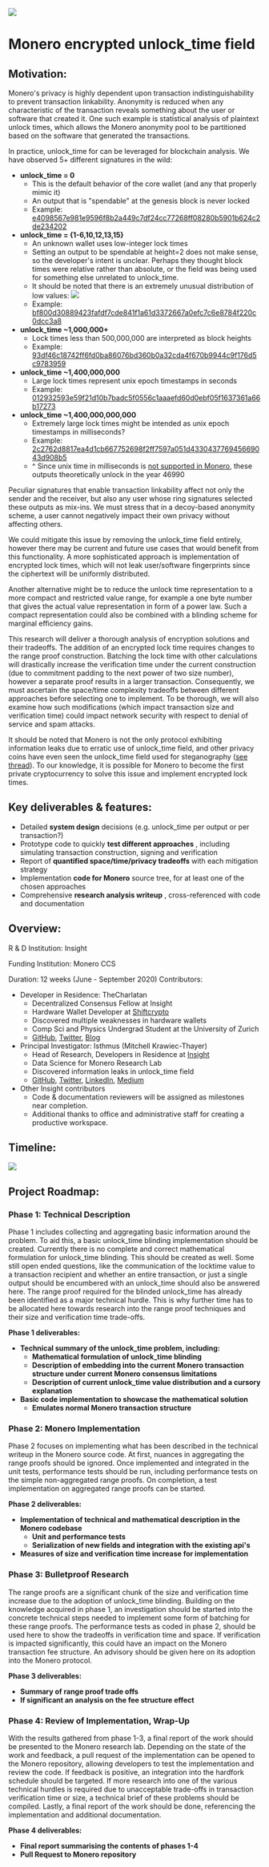 ![](https://raw.githubusercontent.com/insight-decentralized-consensus-lab/monero_encrypted_unlock_time/master/images/dual_logos.png) 

# Monero encrypted unlock\_time field

## Motivation:

Monero&#39;s privacy is highly dependent upon transaction indistinguishability to prevent transaction linkability. Anonymity is reduced when any characteristic of the transaction reveals something about the user or software that created it. One such example is statistical analysis of plaintext unlock times, which allows the Monero anonymity pool to be partitioned based on the software that generated the transactions.

In practice, unlock\_time for can be leveraged for blockchain analysis. We have observed 5+ different signatures in the wild:

- **unlock\_time = 0**
  - This is the default behavior of the core wallet (and any that properly mimic it)
  - An output that is &quot;spendable&quot; at the genesis block is never locked
  - Example: [e4098567e981e9596f8b2a449c7df24cc77268ff08280b5901b624c2de234202](https://xmrchain.net/tx/e4098567e981e9596f8b2a449c7df24cc77268ff08280b5901b624c2de234202/1)
- **unlock\_time = {1-6,10,12,13,15}**
  - An unknown wallet uses low-integer lock times
  - Setting an output to be spendable at height=2 does not make sense, so the developer&#39;s intent is unclear. Perhaps they thought block times were relative rather than absolute, or the field was being used for something else unrelated to unlock\_time.
  - It should be noted that there is an extremely unusual distribution of low values: 
![](https://raw.githubusercontent.com/insight-decentralized-consensus-lab/monero_encrypted_unlock_time/master/images/low_locktimes.png)
  - Example: [bf800d30889423fafdf7cde841f1a61d3372667a0efc7c6e8784f220c0dcc3a8](https://docs.google.com/document/d/1VOEF3Ntb8yk3DXzwu7-xHQ6QGMz3KTKoGe0gHYB4E4g/edit)
- **unlock\_time ~1,000,000+**
  - Lock times less than 500,000,000 are interpreted as block heights
  - Example: [93df46c18742ff6fd0ba86076bd360b0a32cda4f670b9944c9f176d5c9783959](https://xmrchain.net/tx/93df46c18742ff6fd0ba86076bd360b0a32cda4f670b9944c9f176d5c9783959)
- **unlock\_time ~1,400,000,000**
  - Large lock times represent unix epoch timestamps in seconds
  - Example: [012932593e59f21d10b7badc5f0556c1aaaefd60d0ebf05f1637361a66b17273](https://xmrchain.net/search?value=012932593e59f21d10b7badc5f0556c1aaaefd60d0ebf05f1637361a66b17273)
- **unlock\_time ~1,400,000,000,000**
  - Extremely large lock times might be intended as unix epoch timestamps in milliseconds?
  - Example: [2c2762d8817ea4d1cb667752698f2ff7597a051d433043776945669043d908b5](https://xmrchain.net/search?value=2c2762d8817ea4d1cb667752698f2ff7597a051d433043776945669043d908b5)
  - ^ Since unix time in milliseconds is [not supported in Monero](https://github.com/monero-project/monero/blob/master/src/cryptonote_core/blockchain.cpp#L3478), these outputs theoretically unlock in the year 46990

Peculiar signatures that enable transaction linkability affect not only the sender and the receiver, but also any user whose ring signatures selected these outputs as mix-ins. We must stress that in a decoy-based anonymity scheme, a user cannot negatively impact their own privacy without affecting others.

We could mitigate this issue by removing the unlock\_time field entirely, however there may be current and future use cases that would benefit from this functionality. A more sophisticated approach is implementation of encrypted lock times, which will not leak user/software fingerprints since the ciphertext will be uniformly distributed.

Another alternative might be to reduce the unlock time representation to a more compact and restricted value range, for example a one byte number that gives the actual value representation in form of a power law. Such a compact representation could also be combined with a blinding scheme for marginal efficiency gains.

This research will deliver a thorough analysis of encryption solutions and their tradeoffs. The addition of an encrypted lock time requires changes to the range proof construction. Batching the lock time with other calculations will drastically increase the verification time under the current construction (due to commitment padding to the next power of two size number), however a separate proof results in a larger transaction. Consequently, we must ascertain the space/time complexity tradeoffs between different approaches before selecting one to implement. To be thorough, we will also examine how such modifications (which impact transaction size and verification time) could impact network security with respect to denial of service and spam attacks.

It should be noted that Monero is not the only protocol exhibiting information leaks due to erratic use of unlock\_time field, and other privacy coins have even seen the unlock\_time field used for steganography ([see thread](https://twitter.com/f2pool_official/status/1246154346481381378)). To our knowledge, it is possible for Monero to become the first private cryptocurrency to solve this issue and implement encrypted lock times.

## Key deliverables &amp; features:

- Detailed **system design** decisions (e.g. unlock\_time per output or per transaction?)
- Prototype code to quickly **test different approaches** , including simulating transaction construction, signing and verification
- Report of **quantified space/time/privacy tradeoffs** with each mitigation strategy
- Implementation **code for Monero** source tree, for at least one of the chosen approaches
- Comprehensive **research analysis writeup** , cross-referenced with code and documentation

## Overview:

R &amp; D Institution: Insight

Funding Institution: Monero CCS

Duration: 12 weeks (June - September 2020)
 Contributors:

- Developer in Residence: TheCharlatan
  - Decentralized Consensus Fellow at Insight
  - Hardware Wallet Developer at [Shiftcrypto](https://shiftcrypto.ch/)
  - Discovered multiple weaknesses in hardware wallets
  - Comp Sci and Physics Undergrad Student at the University of Zurich
  - [GitHub](https://github.com/TheCharlatan), [Twitter](https://twitter.com/the_charlatan_), [Blog](https://thecharlatan.github.io/)
- Principal Investigator: Isthmus (Mitchell Krawiec-Thayer)
  - Head of Research, Developers in Residence at [Insight](http://www.insightconsensus.com/)
  - Data Science for Monero Research Lab
  - Discovered information leaks in unlock\_time field
  - [GitHub](https://github.com/mitchellpkt/), [Twitter](https://twitter.com/Mitchellpkt0), [LinkedIn](https://www.linkedin.com/in/mitchellpkt/), [Medium](https://medium.com/@mitchellpkt)
- Other Insight contributors
  - Code &amp; documentation reviewers will be assigned as milestones near completion.
  - Additional thanks to office and administrative staff for creating a productive workspace.

## Timeline:

![](https://raw.githubusercontent.com/insight-decentralized-consensus-lab/monero_encrypted_unlock_time/master/images/timeline_v1.png)

## Project Roadmap:

### Phase 1: Technical Description

Phase 1 includes collecting and aggregating basic information around the problem. To aid this, a basic unlock\_time blinding implementation should be created. Currently there is no complete and correct mathematical formulation for unlock\_time blinding. This should be created as well. Some still open ended questions, like the communication of the locktime value to a transaction recipient and whether an entire transaction, or just a single output should be encumbered with an unlock\_time should also be answered here. The range proof required for the blinded unlock\_time has already been identified as a major technical hurdle. This is why further time has to be allocated here towards research into the range proof techniques and their size and verification time trade-offs.

**Phase 1 deliverables:**

- **Technical summary of the unlock\_time problem, including:**
  - **Mathematical formulation of unlock\_time blinding**
  - **Description of embedding into the current Monero transaction structure under current Monero consensus limitations**
  - **Description of current unlock\_time value distribution and a cursory explanation**
- **Basic code implementation to showcase the mathematical solution**
  - **Emulates normal Monero transaction structure**

### Phase 2: Monero Implementation

Phase 2 focuses on implementing what has been described in the technical writeup in the Monero source code. At first, nuances in aggregating the range proofs should be ignored. Once implemented and integrated in the unit tests, performance tests should be run, including performance tests on the simple non-aggregated range proofs. On completion, a test implementation on aggregated range proofs can be started.

**Phase 2 deliverables:**

- **Implementation of technical and mathematical description in the Monero codebase**
  - **Unit and performance tests**
  - **Serialization of new fields and integration with the existing api&#39;s**
- **Measures of size and verification time increase for implementation**

### Phase 3: Bulletproof Research

The range proofs are a significant chunk of the size and verification time increase due to the adoption of unlock\_time blinding. Building on the knowledge acquired in phase 1, an investigation should be started into the concrete technical steps needed to implement some form of batching for these range proofs. The performance tests as coded in phase 2, should be used here to show the tradeoffs in verification time and space. If verification is impacted significantly, this could have an impact on the Monero transaction fee structure. An advisory should be given here on its adoption into the Monero protocol.

**Phase 3 deliverables:**

- **Summary of range proof trade offs**
- **If significant an analysis on the fee structure effect**

### Phase 4: Review of Implementation, Wrap-Up

With the results gathered from phase 1-3, a final report of the work should be presented to the Monero research lab. Depending on the state of the work and feedback, a pull request of the implementation can be opened to the Monero repository, allowing developers to test the implementation and review the code. If feedback is positive, an integration into the hardfork schedule should be targeted. If more research into one of the various technical hurdles is required due to unacceptable trade-offs in transaction verification time or size, a technical brief of these problems should be compiled. Lastly, a final report of the work should be done, referencing the implementation and additional documentation.

**Phase 4 deliverables:**

- **Final report summarising the contents of phases 1-4**
- **Pull Request to Monero repository**
